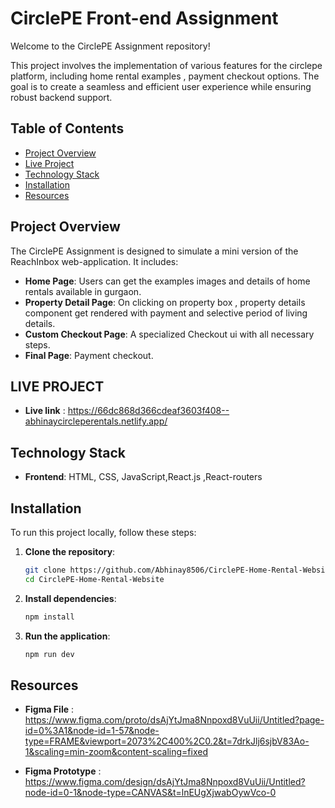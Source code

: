 # CirclePE Front-end Assignment

Welcome to the CirclePE Assignment repository!

This project involves the implementation of various features for the circlepe platform, including home rental examples , payment checkout options. The goal is to create a seamless and efficient user experience while ensuring robust backend support.

## Table of Contents

- [Project Overview](#project-overview)
- [Live Project](#live-project)
- [Technology Stack](#technology-stack)
- [Installation](#installation)
- [Resources](#resources)


## Project Overview

The CirclePE Assignment is designed to simulate a mini version of the ReachInbox web-application. It includes:

- **Home Page**: Users can get the examples images and details of home rentals available in gurgaon.
- **Property Detail Page**: On clicking on property box , property details component get rendered with payment and selective period of living details.
- **Custom Checkout Page**: A specialized Checkout ui with all necessary steps.
- **Final Page**: Payment checkout.

## LIVE PROJECT

  - **Live link** : https://66dc868d366cdeaf3603f408--abhinaycircleperentals.netlify.app/

## Technology Stack

- **Frontend**: HTML, CSS, JavaScript,React.js ,React-routers

## Installation

To run this project locally, follow these steps:

1. **Clone the repository**:
   ```bash
   git clone https://github.com/Abhinay8506/CirclePE-Home-Rental-Website.git
   cd CirclePE-Home-Rental-Website

2. **Install dependencies**:
   ```bash
   npm install

3. **Run the application**:
   ```bash
   npm run dev


## Resources

 - **Figma File** : https://www.figma.com/proto/dsAjYtJma8Nnpoxd8VuUii/Untitled?page-id=0%3A1&node-id=1-57&node-type=FRAME&viewport=2073%2C400%2C0.2&t=7drkJlj6sjbV83Ao-1&scaling=min-zoom&content-scaling=fixed
   
 - **Figma Prototype** : https://www.figma.com/design/dsAjYtJma8Nnpoxd8VuUii/Untitled?node-id=0-1&node-type=CANVAS&t=lnEUgXjwabOywVco-0
